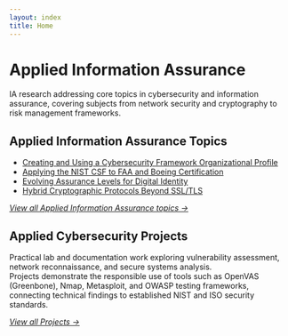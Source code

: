 ```yaml
---
layout: index
title: Home
---
```


# Applied Information Assurance

IA research addressing core topics in cybersecurity and information assurance, covering subjects from network security and cryptography to risk management frameworks.

## Applied Information Assurance Topics

- [Creating and Using a Cybersecurity Framework Organizational Profile](/ia/csf-gap-analysis)
- [Applying the NIST CSF to FAA and Boeing Certification](/ia/aviation-csf-application)
- [Evolving Assurance Levels for Digital Identity](/ia/nist-800-63-comparison)
- [Hybrid Cryptographic Protocols Beyond SSL/TLS](/ia/hybrid-crypto-protocols)

*[View all Applied Information Assurance topics →](/ia/)*

## Applied Cybersecurity Projects

Practical lab and documentation work exploring vulnerability assessment, network reconnaissance, and secure systems analysis.  
Projects demonstrate the responsible use of tools such as OpenVAS (Greenbone), Nmap, Metasploit, and OWASP testing frameworks, connecting technical findings to established NIST and ISO security standards.

*[View all Projects →](/projects/)*
